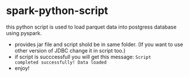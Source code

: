 # spark-python-script
this python script is used to load parquet data into postgress database using pyspark.

- provides jar file and script shold be in same folder. (If you want to use other version of JDBC change it in script too.)
- if script is succcessfull you will get this message: <code>Script completed successfully! Data loaded</code>
- enjoy!
